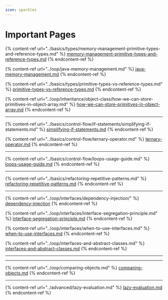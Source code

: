 ```yaml
---
icon: sparkles
---
```


# Important Pages

{% content-ref url="../basics/types/memory-management-primitive-types-and-reference-types.md" %}
[memory-management-primitive-types-and-reference-types.md](../basics/types/memory-management-primitive-types-and-reference-types.md)
{% endcontent-ref %}

{% content-ref url="../oop/java-memory-management.md" %}
[java-memory-management.md](../oop/java-memory-management.md)
{% endcontent-ref %}

{% content-ref url="../basics/types/primitive-types-vs-reference-types.md" %}
[primitive-types-vs-reference-types.md](../basics/types/primitive-types-vs-reference-types.md)
{% endcontent-ref %}

{% content-ref url="../oop/inheritance/object-class/how-we-can-store-primitives-in-object-array.md" %}
[how-we-can-store-primitives-in-object-array.md](../oop/inheritance/object-class/how-we-can-store-primitives-in-object-array.md)
{% endcontent-ref %}

***

{% content-ref url="../basics/control-flow/if-statements/simplifying-if-statements.md" %}
[simplifying-if-statements.md](../basics/control-flow/if-statements/simplifying-if-statements.md)
{% endcontent-ref %}

{% content-ref url="../basics/control-flow/ternary-operator.md" %}
[ternary-operator.md](../basics/control-flow/ternary-operator.md)
{% endcontent-ref %}

***

{% content-ref url="../basics/control-flow/loops-usage-guide.md" %}
[loops-usage-guide.md](../basics/control-flow/loops-usage-guide.md)
{% endcontent-ref %}

***

{% content-ref url="../basics/refactoring-repetitive-patterns.md" %}
[refactoring-repetitive-patterns.md](../basics/refactoring-repetitive-patterns.md)
{% endcontent-ref %}

***

{% content-ref url="../oop/interfaces/dependency-injection/" %}
[dependency-injection](../oop/interfaces/dependency-injection/)
{% endcontent-ref %}

{% content-ref url="../oop/interfaces/interface-segregation-principle.md" %}
[interface-segregation-principle.md](../oop/interfaces/interface-segregation-principle.md)
{% endcontent-ref %}

{% content-ref url="../oop/interfaces/when-to-use-interfaces.md" %}
[when-to-use-interfaces.md](../oop/interfaces/when-to-use-interfaces.md)
{% endcontent-ref %}

{% content-ref url="../oop/interfaces-and-abstract-classes.md" %}
[interfaces-and-abstract-classes.md](../oop/interfaces-and-abstract-classes.md)
{% endcontent-ref %}



***

***



{% content-ref url="../oop/comparing-objects.md" %}
[comparing-objects.md](../oop/comparing-objects.md)
{% endcontent-ref %}



***

{% content-ref url="../advanced/lazy-evaluation.md" %}
[lazy-evaluation.md](../advanced/lazy-evaluation.md)
{% endcontent-ref %}



